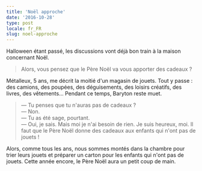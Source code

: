 ```yaml
---
title: 'Noël approche'
date: '2016-10-28'
type: post
locale: fr_FR
slug: noel-approche
---
```


Halloween étant passé, les discussions vont déjà bon train à la maison concernant Noël.

<!-- more -->

> Alors, vous pensez que le Père Noël va vous apporter des cadeaux ?

Métalleux, 5 ans, me décrit la moitié d'un magasin de jouets. Tout y passe : des camions, des poupées, des déguisements, des loisirs créatifs, des livres, des vêtements… Pendant ce temps, Baryton reste muet.

> — Tu penses que tu n'auras pas de cadeaux ?  
> — Non.  
> — Tu as été sage, pourtant.  
> — Oui, je sais. Mais moi je n'ai besoin de rien. Je suis heureux, moi. Il faut que le Père Noël donne des cadeaux aux enfants qui n'ont pas de jouets !

Alors, comme tous les ans, nous sommes montés dans la chambre pour trier leurs jouets et préparer un carton pour les enfants qui n'ont pas de jouets. Cette année encore, le Père Noël aura un petit coup de main.
